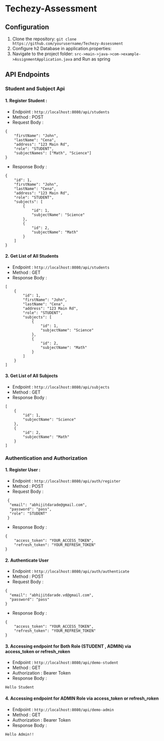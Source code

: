 # Techezy-Assessment

## Configuration

1. Clone the repository: `git clone https://github.com/yourusername/Techezy-Assessment`
2. Configure h2 Database in application.properties:
3. Navigate to the project folder: `src->main->java->com->example->AssignmentApplication.java` and Run as spring

## API Endpoints

### Student and Subject Api

#### 1. Register Student :

- Endpoint : `http://localhost:8080/api/students`
- Method : POST
- Request Body :

```
{
    "firstName": "John",
    "lastName": "Cena",
    "address": "123 Main Rd",
    "role": "STUDENT",
    "subjectNames": ["Math", "Science"]
}
```

- Response Body :

```
{
    "id": 1,
    "firstName": "John",
    "lastName": "Cena",
    "address": "123 Main Rd",
    "role": "STUDENT",
    "subjects": [
        {
            "id": 1,
            "subjectName": "Science"
        },
        {
            "id": 2,
            "subjectName": "Math"
        }
    ]
}
```

#### 2. Get List of All Students

- Endpoint : `http://localhost:8080/api/students`
- Method : GET
- Response Body :

```
[
    {
        "id": 1,
        "firstName": "John",
        "lastName": "Cena",
        "address": "123 Main Rd",
        "role": "STUDENT",
        "subjects": [
            {
                "id": 1,
                "subjectName": "Science"
            },
            {
                "id": 2,
                "subjectName": "Math"
            }
        ]
    }
]
```

#### 3. Get List of All Subjects

- Endpoint : `http://localhost:8080/api/subjects`
- Method : GET
- Response Body :

```
[
    {
        "id": 1,
        "subjectName": "Science"
    },
    {
        "id": 2,
        "subjectName": "Math"
    }
]
```

### Authentication and Authorization

#### 1. Register User :

- Endpoint : `http://localhost:8080/api/auth/register`
- Method : POST
- Request Body :

```
 {
  "email": "abhijitdarade@gmail.com",
  "password": "pass",
  "role": "STUDENT"
 }
```

- Response Body :

```
{
    "access_token": "YOUR_ACCESS_TOKEN",
    "refresh_token": "YOUR_REFRESH_TOKEN"
}
```

#### 2. Authenticate User

- Endpoint : `http://localhost:8080/api/auth/authenticate`
- Method : POST
- Request Body :

```
{
  "email": "abhijitdarade.vd@gmail.com",
  "password": "pass"
}
```

- Response Body :

```
{
    "access_token": "YOUR_ACCESS_TOKEN",
    "refresh_token": "YOUR_REFRESH_TOKEN"
}
```

#### 3. Accessing endpoint for Both Role (STUDENT , ADMIN) via access_token or refresh_roken

- Endpoint : `http://localhost:8080/api/demo-student`
- Method : GET
- Authorization : Bearer Token
- Response Body :

```
Hello Student
```

#### 4. Accessing endpoint for ADMIN Role via access_token or refresh_roken

- Endpoint : `http://localhost:8080/api/demo-admin`
- Method : GET
- Authorization : Bearer Token
- Response Body :

```
Hello Admin!!
```
